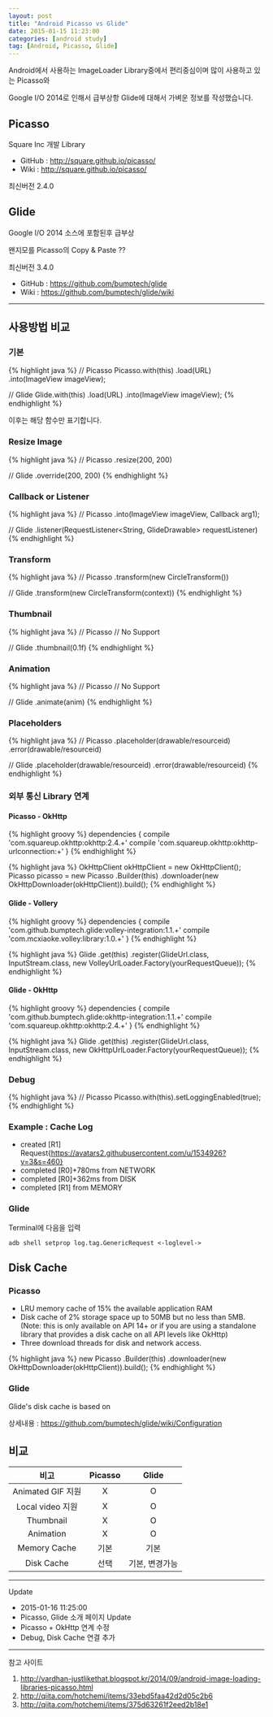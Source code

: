 ```yaml
---
layout: post
title: "Android Picasso vs Glide"
date: 2015-01-15 11:23:00
categories: [android study]
tag: [Android, Picasso, Glide]
---
```


Android에서 사용하는 ImageLoader Library중에서 편리중심이며 많이 사용하고 있는 Picasso와

Google I/O 2014로 인해서 급부상항 Glide에 대해서 가벼운 정보를 작성했습니다.

## Picasso
Square Inc 개발 Library

- GitHub : http://square.github.io/picasso/
- Wiki : http://square.github.io/picasso/

최신버전 2.4.0

## Glide
Google I/O 2014 소스에 포함된후 급부상

왠지모를 Picasso의 Copy & Paste ??

최신버전 3.4.0

- GitHub : https://github.com/bumptech/glide
- Wiki : https://github.com/bumptech/glide/wiki

- - -

## 사용방법 비교

### 기본
{% highlight java %}
// Picasso
Picasso.with(this)
   .load(URL)
   .into(ImageView imageView);

// Glide
Glide.with(this)
   .load(URL)
   .into(ImageView imageView);
{% endhighlight %}

이후는 해당 함수만 표기합니다.

### Resize Image
{% highlight java %}
// Picasso
.resize(200, 200)

// Glide
.override(200, 200)
{% endhighlight %}

### Callback or Listener
{% highlight java %}
// Picasso
.into(ImageView imageView, Callback arg1);

// Glide
.listener(RequestListener<String, GlideDrawable> requestListener)
{% endhighlight %}

### Transform
{% highlight java %}
// Picasso
.transform(new CircleTransform())

// Glide
.transform(new CircleTransform(context))
{% endhighlight %}

### Thumbnail
{% highlight java %}
// Picasso
// No Support

// Glide
.thumbnail(0.1f)
{% endhighlight %}

### Animation
{% highlight java %}
// Picasso
// No Support

// Glide
.animate(anim)
{% endhighlight %}

### Placeholders
{% highlight java %}
// Picasso
.placeholder(drawable/resourceid)
.error(drawable/resourceid)

// Glide
.placeholder(drawable/resourceid)
.error(drawable/resourceid)
{% endhighlight %}

### 외부 통신 Library 연계

#### Picasso - OkHttp
{% highlight groovy %}
dependencies {
   compile 'com.squareup.okhttp:okhttp:2.4.+'
   compile 'com.squareup.okhttp:okhttp-urlconnection:+'
}
{% endhighlight %}

{% highlight java %}
OkHttpClient okHttpClient = new OkHttpClient();
Picasso picasso = new Picasso
   .Builder(this)
   .downloader(new OkHttpDownloader(okHttpClient)).build();
{% endhighlight %}

#### Glide - Vollery
{% highlight groovy %}
dependencies {
   compile 'com.github.bumptech.glide:volley-integration:1.1.+'
   compile 'com.mcxiaoke.volley:library:1.0.+'
}
{% endhighlight %}

{% highlight java %}
Glide
   .get(this)
   .register(GlideUrl.class,
      InputStream.class,
      new VolleyUrlLoader.Factory(yourRequestQueue));
{% endhighlight %}

#### Glide - OkHttp
{% highlight groovy %}
dependencies {
   compile 'com.github.bumptech.glide:okhttp-integration:1.1.+'
   compile 'com.squareup.okhttp:okhttp:2.4.+'
}
{% endhighlight %}

{% highlight java %}
Glide
   .get(this)
   .register(GlideUrl.class,
      InputStream.class,
      new OkHttpUrlLoader.Factory(yourRequestQueue));
{% endhighlight %}

### Debug
{% highlight java %}
// Picasso
Picasso.with(this).setLoggingEnabled(true);
{% endhighlight %}

### Example : Cache Log
- created      [R1] Request{https://avatars2.githubusercontent.com/u/1534926?v=3&s=460}
- completed    [R0]+780ms from NETWORK
- completed    [R0]+362ms from DISK
- completed    [R1] from MEMORY

### Glide

Terminal에 다음을 입력

`adb shell setprop log.tag.GenericRequest <-loglevel->`

## Disk Cache

### Picasso

- LRU memory cache of 15% the available application RAM
- Disk cache of 2% storage space up to 50MB but no less than 5MB. (Note: this is only available on API 14+ or if you are using a standalone library that provides a disk cache on all API levels like OkHttp)
- Three download threads for disk and network access.

{% highlight java %}
new Picasso
   .Builder(this)
   .downloader(new OkHttpDownloader(okHttpClient)).build();
{% endhighlight %}

### Glide

Glide's disk cache is based on

상세내용 : https://github.com/bumptech/glide/wiki/Configuration

## 비교

| 비고 | Picasso | Glide |
| :-: | :-: | :--: |
| Animated GIF 지원 | X | O |
| Local video 지원 | X | O |
| Thumbnail | X | O |
| Animation | X | O |
| Memory Cache | 기본 | 기본 |
| Disk Cache | 선택 | 기본, 변경가능 |

- - -

Update

- 2015-01-16 11:25:00
 - Picasso, Glide 소개 페이지 Update
 - Picasso + OkHttp 연계 수정
 - Debug, Disk Cache 연결 추가

- - -

참고 사이트

1. http://vardhan-justlikethat.blogspot.kr/2014/09/android-image-loading-libraries-picasso.html
2. http://qiita.com/hotchemi/items/33ebd5faa42d2d05c2b6
3. http://qiita.com/hotchemi/items/375d63261f2eed2b18e1
